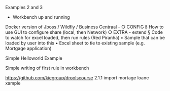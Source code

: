 Examples 2 and 3

* Workbench up and running

Docker version of Jboss / Wildfly / Business Centraal - 
		○ CONFIG
			§ How to use GUI to configure share (local, then Network)
		○ EXTRA  - extend
			§ Code to watch for excel loaded, then run rules (Red Piranha)
	• Sample that can be loaded by user into this
	• Excel sheet to tie to existing sample (e.g. Mortgage application)


Simple Helloworld Example

Simple writing of first rule in workbench

https://github.com/kiegroup/droolscourse 2.1.1 import mortage loane xample







